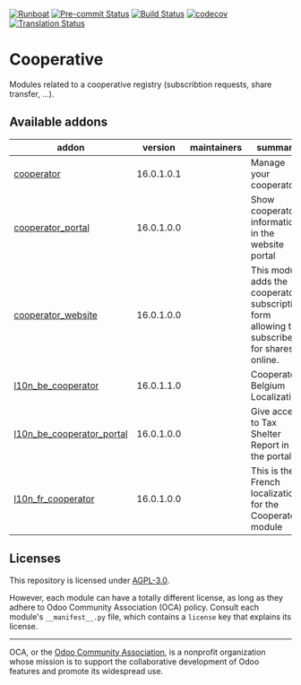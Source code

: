 
[![Runboat](https://img.shields.io/badge/runboat-Try%20me-875A7B.png)](https://runboat.odoo-community.org/builds?repo=OCA/cooperative&target_branch=16.0)
[![Pre-commit Status](https://github.com/OCA/cooperative/actions/workflows/pre-commit.yml/badge.svg?branch=16.0)](https://github.com/OCA/cooperative/actions/workflows/pre-commit.yml?query=branch%3A16.0)
[![Build Status](https://github.com/OCA/cooperative/actions/workflows/test.yml/badge.svg?branch=16.0)](https://github.com/OCA/cooperative/actions/workflows/test.yml?query=branch%3A16.0)
[![codecov](https://codecov.io/gh/OCA/cooperative/branch/16.0/graph/badge.svg)](https://codecov.io/gh/OCA/cooperative)
[![Translation Status](https://translation.odoo-community.org/widgets/cooperative-16-0/-/svg-badge.svg)](https://translation.odoo-community.org/engage/cooperative-16-0/?utm_source=widget)

<!-- /!\ do not modify above this line -->

# Cooperative

Modules related to a cooperative registry (subscribtion requests, share transfer, ...).

<!-- /!\ do not modify below this line -->

<!-- prettier-ignore-start -->

[//]: # (addons)

Available addons
----------------
addon | version | maintainers | summary
--- | --- | --- | ---
[cooperator](cooperator/) | 16.0.1.0.1 |  | Manage your cooperators
[cooperator_portal](cooperator_portal/) | 16.0.1.0.0 |  | Show cooperator information in the website portal
[cooperator_website](cooperator_website/) | 16.0.1.0.0 |  | This module adds the cooperator subscription form allowing to subscribe for shares online.
[l10n_be_cooperator](l10n_be_cooperator/) | 16.0.1.1.0 |  | Cooperators Belgium Localization
[l10n_be_cooperator_portal](l10n_be_cooperator_portal/) | 16.0.1.0.0 |  | Give access to Tax Shelter Report in the portal.
[l10n_fr_cooperator](l10n_fr_cooperator/) | 16.0.1.0.0 |  | This is the French localization for the Cooperators module

[//]: # (end addons)

<!-- prettier-ignore-end -->

## Licenses

This repository is licensed under [AGPL-3.0](LICENSE).

However, each module can have a totally different license, as long as they adhere to Odoo Community Association (OCA)
policy. Consult each module's `__manifest__.py` file, which contains a `license` key
that explains its license.

----
OCA, or the [Odoo Community Association](http://odoo-community.org/), is a nonprofit
organization whose mission is to support the collaborative development of Odoo features
and promote its widespread use.
